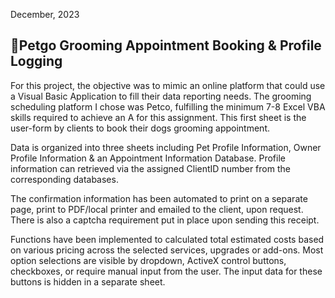 December, 2023
## 🐾Petgo Grooming Appointment Booking & Profile Logging
For this project, the objective was to mimic an online platform that could use a Visual Basic Application to fill their data reporting needs. The grooming scheduling platform I chose was Petco, fulfilling the minimum 7-8 Excel VBA skills required to achieve an A for this assignment. This first sheet is the user-form by clients to book their dogs grooming appointment. 

Data is organized into three sheets including Pet Profile Information, Owner Profile Information & an Appointment Information Database. Profile information can retrieved via the assigned ClientID number from the corresponding databases.

The confirmation information has been automated to print on a separate page, print to PDF/local printer and emailed to the client, upon request. There is also a captcha requirement put in place upon sending this receipt.

Functions have been implemented to calculated total estimated costs based on various pricing across the selected services, upgrades or add-ons. Most option selections are visible by dropdown, ActiveX control buttons, checkboxes, or require manual input from the user. The input data for these buttons is hidden in a separate sheet. 

